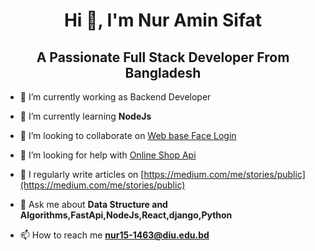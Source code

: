 <h1 align="center">Hi 👋, I'm Nur Amin Sifat</h1>
<h2 align="center">A Passionate Full Stack Developer From Bangladesh</h3>

- 🔭 I’m currently working as Backend Developer

- 🌱 I’m currently learning **NodeJs**

- 👯 I’m looking to collaborate on [Web base Face Login](https://github.com/NurAminSifatTanha/Face-recognition-registration-and-login-system-OpenCv-Django)

- 🤝 I’m looking for help with [Online Shop Api](https://github.com/NurAminSifatTanha/shop_management_system_api)

- 📝 I regularly write articles on [https://medium.com/me/stories/public](https://medium.com/me/stories/public)

- 💬 Ask me about **Data Structure and Algorithms,FastApi,NodeJs,React,django,Python**

- 📫 How to reach me **nur15-1463@diu.edu.bd**



